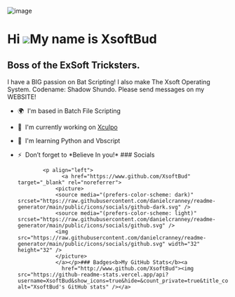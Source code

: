 ![image](https://github.com/XsoftBud/XsoftBud/assets/127049334/059d1851-df96-40d3-98cc-82435e09d259)


Hi ![](https://user-images.githubusercontent.com/18350557/176309783-0785949b-9127-417c-8b55-ab5a4333674e.gif)My name is XsoftBud
================================================================================================================================

Boss of the ExSoft Tricksters.
------------------------------

I have a BIG passion on Bat Scripting! I also make The Xsoft Operating System. Codename: Shadow Shundo. Please send messages on my WEBSITE!

*   🌍  I'm based in Batch File Scripting
*   🚀  I'm currently working on [Xculpo](http://github.com/XsoftBud/Xculpo)
*   🧠  I'm learning Python and Vbscript
*   ⚡  Don’t forget to \*Believe In you!\*
                  ### Socials
                  
                  
                <p align="left">
                      <a href="https://www.github.com/XsoftBud" target="_blank" rel="noreferrer">
                    <picture>
                    <source media="(prefers-color-scheme: dark)" srcset="https://raw.githubusercontent.com/danielcranney/readme-generator/main/public/icons/socials/github-dark.svg" />
                    <source media="(prefers-color-scheme: light)" srcset="https://raw.githubusercontent.com/danielcranney/readme-generator/main/public/icons/socials/github.svg" />
                    <img src="https://raw.githubusercontent.com/danielcranney/readme-generator/main/public/icons/socials/github.svg" width="32" height="32" />
                    </picture>
                    </a></p>### Badges<b>My GitHub Stats</b><a
                      href="http://www.github.com/XsoftBud"><img src="https://github-readme-stats.vercel.app/api?username=XsoftBud&show_icons=true&hide=&count_private=true&title_color=0891b2&text_color=ffffff&icon_color=0891b2&bg_color=1c1917&hide_border=true&show_icons=true" alt="XsoftBud's GitHub stats" /></a>
